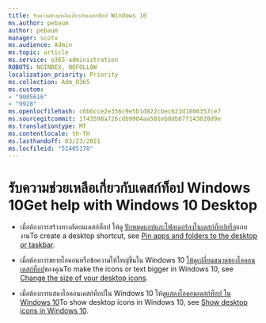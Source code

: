 ```yaml
---
title: รับความช่วยเหลือเกี่ยวกับเดสก์ท็อป Windows 10
ms.author: pebaum
author: pebaum
manager: scotv
ms.audience: Admin
ms.topic: article
ms.service: o365-administration
ROBOTS: NOINDEX, NOFOLLOW
localization_priority: Priority
ms.collection: Adm_O365
ms.custom:
- "9005616"
- "9928"
ms.openlocfilehash: c6b6cce2e356c9e5b1d822cbec623d1806357ce7
ms.sourcegitcommit: 1f43598a726cdb9904aa501eb8db87f143020d9e
ms.translationtype: MT
ms.contentlocale: th-TH
ms.lasthandoff: 03/23/2021
ms.locfileid: "51405170"
---
```

# <a name="get-help-with-windows-10-desktop"></a><span data-ttu-id="d36b8-102">รับความช่วยเหลือเกี่ยวกับเดสก์ท็อป Windows 10</span><span class="sxs-lookup"><span data-stu-id="d36b8-102">Get help with Windows 10 Desktop</span></span>

- <span data-ttu-id="d36b8-103">เมื่อต้องการสร้างทางลัดบนเดสก์ท็อป ให้ดู [ปักหมุดแอปและโฟลเดอร์ลงในเดสก์ท็อปหรือ](https://support.microsoft.com/windows/pin-apps-and-folders-to-the-desktop-or-taskbar-f3c749fb-e298-4cf1-adda-7fd635df6bb0)แถบงาน</span><span class="sxs-lookup"><span data-stu-id="d36b8-103">To create a desktop shortcut, see [Pin apps and folders to the desktop or taskbar](https://support.microsoft.com/windows/pin-apps-and-folders-to-the-desktop-or-taskbar-f3c749fb-e298-4cf1-adda-7fd635df6bb0).</span></span>

- <span data-ttu-id="d36b8-104">เมื่อต้องการขยายไอคอนหรือข้อความให้ใหญ่ขึ้นใน Windows 10 [ให้ดูเปลี่ยนขนาดของไอคอนเดสก์ท็อป](https://support.microsoft.com/windows/change-the-size-of-your-desktop-icons-85a9d341-2a4f-3d96-c796-ae116a187211)ของคุณ</span><span class="sxs-lookup"><span data-stu-id="d36b8-104">To make the icons or text bigger in Windows 10, see [Change the size of your desktop icons](https://support.microsoft.com/windows/change-the-size-of-your-desktop-icons-85a9d341-2a4f-3d96-c796-ae116a187211).</span></span>

- <span data-ttu-id="d36b8-105">เมื่อต้องการแสดงไอคอนเดสก์ท็อปใน Windows 10 ให้ดู[แสดงไอคอนเดสก์ท็อป ใน Windows 10](https://support.microsoft.com/windows/show-desktop-icons-in-windows-10-c13270f0-3812-c71d-f27e-29aa32588b20)</span><span class="sxs-lookup"><span data-stu-id="d36b8-105">To show desktop icons in Windows 10, see [Show desktop icons in Windows 10](https://support.microsoft.com/windows/show-desktop-icons-in-windows-10-c13270f0-3812-c71d-f27e-29aa32588b20).</span></span>